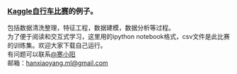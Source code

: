 ### [Kaggle自行车比赛](https://www.kaggle.com/c/bike-sharing-demand)的例子。
包括数据清洗整理，特征工程，数据建模，数据分析等过程。<br>
为了便于阅读和交互式学习，这里用的ipython notebook格式，csv文件是此比赛的训练集。欢迎大家下载自己运行。<br>
有问题可以联系[@寒小阳](http://blog.csdn.net/han_xiaoyang)<br>
邮箱：hanxiaoyang.ml@gmail.com

